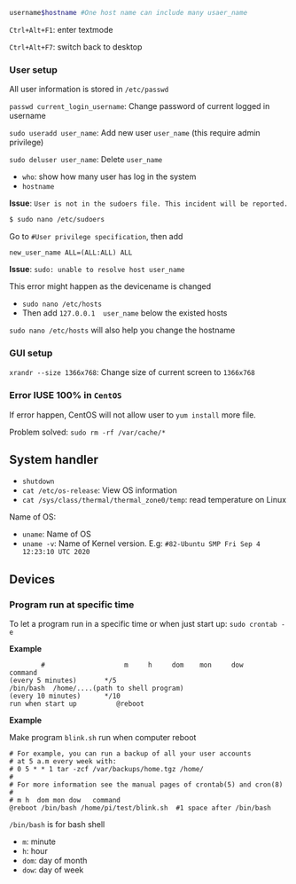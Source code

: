 ```bash
username$hostname #One host name can include many usaer_name
```

``Ctrl+Alt+F1``: enter textmode

``Ctrl+Alt+F7``: switch back to desktop

### User setup

All user information is stored in ``/etc/passwd``

``passwd current_login_username``: Change password of current logged in username

``sudo useradd user_name``: Add new user ``user_name`` (this require admin privilege)

``sudo deluser user_name``: Delete ``user_name``

* ``who``: show how many user has log in the system
* ``hostname``

**Issue**: ``User is not in the sudoers file. This incident will be reported.``

```bash
$ sudo nano /etc/sudoers
```

Go to ``#User privilege specification``, then add 

```
new_user_name ALL=(ALL:ALL) ALL
```

**Issue**: ``sudo: unable to resolve host user_name``

This error might happen as the devicename is changed

* ``sudo nano /etc/hosts``
* Then add ``127.0.0.1	user_name`` below the existed hosts

``sudo nano /etc/hosts`` will also help you change the hostname

### GUI setup

``xrandr --size 1366x768``: Change size of current screen to ``1366x768``

### Error IUSE 100% in ``CentOS``

If error happen, CentOS will not allow user to ``yum install`` more file.

Problem solved: ``sudo rm -rf /var/cache/*``

## System handler

* ``shutdown``
* ``cat /etc/os-release``: View OS information
* ``cat /sys/class/thermal/thermal_zone0/temp``: read temperature on Linux

Name of OS:

* ``uname``: Name of OS
* ``uname -v``: Name of Kernel version. E.g: ``#82-Ubuntu SMP Fri Sep 4 12:23:10 UTC 2020``

## Devices


### Program run at specific time

To let a program run in a specific time or when just start up: ``sudo crontab -e``

**Example**

```shell
		#                    m     h     dom    mon     dow     command
(every 5 minutes)       */5					                      /bin/bash  /home/....(path to shell program)									
(every 10 minutes)      */10
run when start up	       @reboot
```

**Example**

Make program ``blink.sh`` run when computer reboot

```
# For example, you can run a backup of all your user accounts
# at 5 a.m every week with:
# 0 5 * * 1 tar -zcf /var/backups/home.tgz /home/
#
# For more information see the manual pages of crontab(5) and cron(8)
#
# m h  dom mon dow   command
@reboot /bin/bash /home/pi/test/blink.sh  #1 space after /bin/bash
```

``/bin/bash`` is for bash shell

* ``m``: minute
* ``h``: hour
* ``dom``: day of month
* ``dow``: day of week